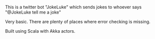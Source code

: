 This is a twitter bot "JokeLuke" which sends jokes to whoever says "@JokeLuke tell me a joke" 

Very basic. There are plenty of places where error checking is missing. 

Built using Scala with Akka actors.
